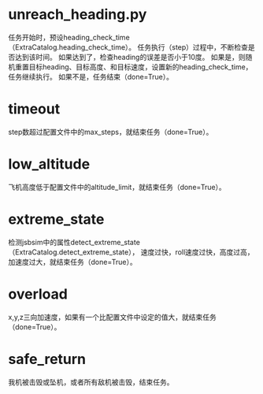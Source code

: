 # unreach_heading.py

任务开始时，预设heading_check_time（ExtraCatalog.heading_check_time）。
任务执行（step）过程中，不断检查是否达到该时间。
如果达到了，检查heading的误差是否小于10度。
如果是，则随机重置目标heading、目标高度、和目标速度，设置新的heading_check_time，任务继续执行。
如果不是，任务结束（done=True）。

# timeout

step数超过配置文件中的max_steps，就结束任务（done=True）。

# low_altitude

飞机高度低于配置文件中的altitude_limit，就结束任务（done=True）。

# extreme_state

检测jsbsim中的属性detect_extreme_state（ExtraCatalog.detect_extreme_state），
速度过快，roll速度过快，高度过高，加速度过大，就结束任务（done=True）。

# overload

x,y,z三向加速度，如果有一个比配置文件中设定的值大，就结束任务（done=True）。

# safe_return

我机被击毁或坠机，或者所有敌机被击毁，结束任务。